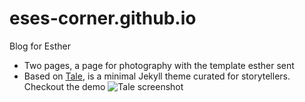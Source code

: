 # eses-corner.github.io

Blog for Esther 

- Two pages, a page for photography with the template esther sent
- Based on [Tale](https://chesterhow.github.io/tale/), is a minimal Jekyll theme curated for storytellers. Checkout the demo ![Tale screenshot](http://i.imgur.com/pXZrtmo.png)



